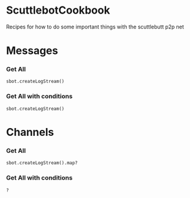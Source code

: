 # ScuttlebotCookbook
Recipes for how to do some important things with the scuttlebutt p2p net

# Messages

### Get All

`sbot.createLogStream()`

### Get All with conditions

`sbot.createLogStream()`


# Channels

### Get All

`sbot.createLogStream().map?`

### Get All with conditions

`?`
